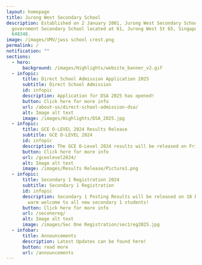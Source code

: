 ```yaml
---
layout: homepage
title: Jurong West Secondary School
description: Established on 2 January 2001, Jurong West Secondary School is a
  government Secondary School located at 61, Jurong West St 65, Singapore
  648348.
image: /images/VMV/jwss school crest.png
permalink: /
notification: ""
sections:
  - hero:
      background: /images/Highlights/website_banner_v2.gif
  - infopic:
      title: Direct School Admission Application 2025
      subtitle: Direct School Admission
      id: infopic
      description: Application for DSA 2025 has opened!
      button: Click here for more info
      url: /about-us/direct-school-admission-dsa/
      alt: Image alt text
      image: /images/Highlights/DSA_2025.jpg
  - infopic:
      title: GCE O-LEVEL 2024 Results Release
      subtitle: GCE O-LEVEL 2024
      id: infopic
      description: The GCE O-Level 2024 results will be released on Friday, 10 January 2025
      button: Click here for more info
      url: /gceolevel2024/
      alt: Image alt text
      image: /images/Results Release/Picture1.png
  - infopic:
      title: Secondary 1 Registration 2024
      subtitle: Secondary 1 Registration
      id: infopic
      description: Secondary 1 Posting Results will be released on 18 December 2024. A
        warm welcome to all new secondary 1 students!
      button: Click here for more info
      url: /seconereg/
      alt: Image alt text
      image: /images/Sec One Registration/sec1reg2025.jpg
  - infobar:
      title: Announcements
      description: Latest Updates can be found here!
      button: read more
      url: /announcements
---
```

